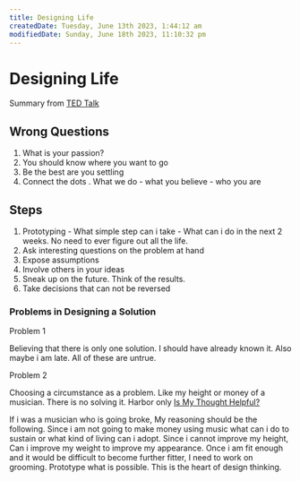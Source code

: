 ```yaml
---
title: Designing Life
createdDate: Tuesday, June 13th 2023, 1:44:12 am
modifiedDate: Sunday, June 18th 2023, 11:10:32 pm
---
```


# Designing Life

Summary from [TED Talk](./$2./$2https://www.youtube.com/watch?v=SemHh0n19LA)

## Wrong Questions

1. What is your passion?
2. You should know where you want to go
3. Be the best are you settling
4. Connect the dots . What we do - what you believe - who you are

## Steps

1. Prototyping - What simple step can i take - What can i do in the next 2 weeks. No need to ever figure out all the life.
2. Ask interesting questions on the problem at hand
3. Expose assumptions
4. Involve others in your ideas
5. Sneak up on the future. Think of the results.
6. Take decisions that can not be reversed

### Problems in Designing a Solution

Problem 1

Believing that there is only one solution. I should have already known it. Also maybe i am late. All of these are untrue.

Problem 2

Choosing a circumstance as a problem. Like my height or money of a musician. There is no solving it. Harbor only [Is My Thought Helpful?](Habits-Behaviour/ACT-Acceptance-Therapy.md#Is%20My%20Thought%20Helpful?)

If i was a musician who is going broke, My reasoning should be the following.
Since i am not going to make money using music what can i do to sustain or what kind of living can i adopt.
Since i cannot improve my height, Can i improve my weight to improve my appearance. Once i am fit enough and it would be difficult to become further fitter, I need to work on grooming. Prototype what is possible. This is the heart of design thinking.
